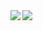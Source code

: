 <a href="https://github.com/anuraghazra/github-readme-stats">
  <img align="left" src="https://github-readme-stats.vercel.app/api?username=unsolublesugar&count_private=true&show_icons=true&theme=monokai" />
</a>
<a href="https://github.com/anuraghazra/github-readme-stats">
  <img align="left" src="https://github-readme-stats.vercel.app/api/top-langs/?username=unsolublesugar&theme=monokai&layout=compact" />
</a>
